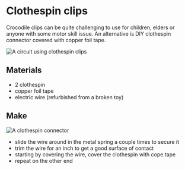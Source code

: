 # Clothespin clips

Crocodile clips can be quite challenging to use for children, elders or anyone with some motor skill issue. An alternative is 
DIY clothespin connector covered with copper foil tape.

![A circuit using clothespin clips]({{site.baseurl}}/assets/terminals/clothespin-clips/demo.jpg)

## Materials

* 2 clothespin
* copper foil tape
* electric wire (refurbished from a broken toy)

## Make

![A clothespin connector]({{site.baseurl}}/assets/terminals/clothespin-clips/closeup.jpg)

* slide the wire around in the metal spring a couple times to secure it
* trim the wire for an inch to get a good surface of contact
* starting by covering the wire, cover the clothespin with cope tape
* repeat on the other end

